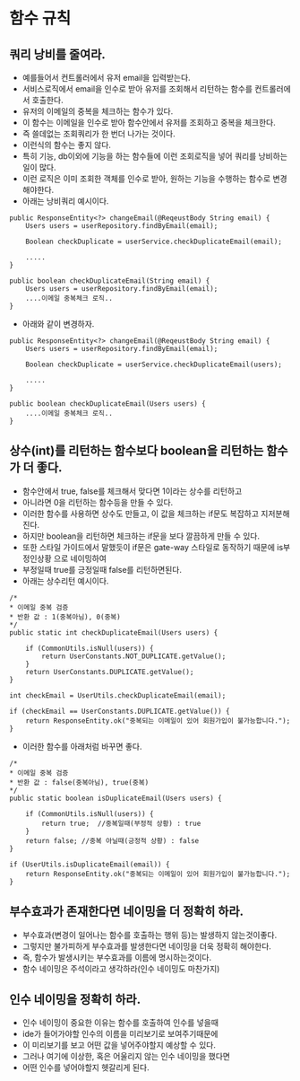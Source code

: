 # 함수 규칙

## 쿼리 낭비를 줄여라.
* 예를들어서 컨트롤러에서 유저 email을 입력받는다.
* 서비스로직에서 email을 인수로 받아 유저를 조회해서 리턴하는 함수를 컨트롤러에서 호출한다.
* 유저의 이메일의 중복을 체크하는 함수가 있다.
* 이 함수는 이메일을 인수로 받아 함수안에서 유저를 조회하고 중복을 체크한다.
* 즉 쓸데없는 조회쿼리가 한 번더 나가는 것이다.
* 이런식의 함수는 좋지 않다.
* 특히 기능, db이외에 기능을 하는 함수들에 이런 조회로직을 넣어 쿼리를 낭비하는 일이 많다.
* 이런 로직은 이미 조회한 객체를 인수로 받아, 원하는 기능을 수행하는 함수로 변경해야한다.
* 아래는 낭비쿼리 예시이다.
```
public ResponseEntity<?> changeEmail(@ReqeustBody String email) {
    Users users = userRepository.findByEmail(email);

    Boolean checkDuplicate = userService.checkDuplicateEmail(email);

    .....
}

public boolean checkDuplicateEmail(String email) {
    Users users = userRepository.findByEmail(email);
    ....이메일 중복체크 로직..
}
```
* 아래와 같이 변경하자.
```
public ResponseEntity<?> changeEmail(@ReqeustBody String email) {
    Users users = userRepository.findByEmail(email);

    Boolean checkDuplicate = userService.checkDuplicateEmail(users);

    .....
}

public boolean checkDuplicateEmail(Users users) {
    ....이메일 중복체크 로직..
}
```

## 상수(int)를 리턴하는 함수보다 boolean을 리턴하는 함수가 더 좋다.
* 함수안에서 true, false를 체크해서 맞다면 1이라는 상수를 리턴하고
* 아니라면 0을 리턴하는 함수등을 만들 수 있다.
* 이러한 함수를 사용하면 상수도 만들고, 이 값을 체크하는 if문도 복잡하고 지저분해진다.
* 하지만 boolean을 리턴하면 체크하는 if문을 보다 깔끔하게 만들 수 있다.
* 또한 스타일 가이드에서 말했듯이 if문은 gate-way 스타일로 동작하기 때문에 is부정인상황 으로 네이밍하여
* 부정일때 true를 긍정일때 false를 리턴하면된다.
* 아래는 상수리턴 예시이다.
```
/*
* 이메일 중복 검증
* 반환 값 : 1(중복아님), 0(중복)
*/
public static int checkDuplicateEmail(Users users) {

    if (CommonUtils.isNull(users)) {
        return UserConstants.NOT_DUPLICATE.getValue();
    }
    return UserConstants.DUPLICATE.getValue();
}

int checkEmail = UserUtils.checkDuplicateEmail(email);

if (checkEmail == UserConstants.DUPLICATE.getValue()) {
    return ResponseEntity.ok("중복되는 이메일이 있어 회원가입이 불가능합니다.");
}
```
* 이러한 함수를 아래처럼 바꾸면 좋다.
```
/*
* 이메일 중복 검증
* 반환 값 : false(중복아님), true(중복)
*/
public static boolean isDuplicateEmail(Users users) {

    if (CommonUtils.isNull(users)) {
        return true;  //중복일때(부정적 상황) : true
    }
    return false; //중복 아닐때(긍정적 상황) : false
}

if (UserUtils.isDuplicateEmail(email)) {
    return ResponseEntity.ok("중복되는 이메일이 있어 회원가입이 불가능합니다.");
}
```

## 부수효과가 존재한다면 네이밍을 더 정확히 하라.
* 부수효과(변경이 일어나는 함수를 호출하는 행위 등)는 발생하지 않는것이좋다.
* 그렇지만 불가피하게 부수효과를 발생한다면 네이밍을 더욱 정확히 해야한다.
* 즉, 함수가 발생시키는 부수효과를 이름에 명시하는것이다.
* 함수 네이밍은 주석이라고 생각하라(인수 네이밍도 마찬가지)

## 인수 네이밍을 정확히 하라.
* 인수 네이밍이 중요한 이유는 함수를 호출하여 인수를 넣을때
* ide가 들어가야할 인수의 이름을 미리보기로 보여주기때문에
* 이 미리보기를 보고 어떤 값을 넣어주야할지 예상할 수 있다.
* 그러나 여기에 이상한, 혹은 어울리지 않는 인수 네이밍을 했다면
* 어떤 인수를 넣어야할지 헷갈리게 된다.

